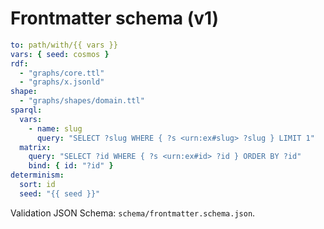 # Frontmatter schema (v1)

```yaml
to: path/with/{{ vars }}
vars: { seed: cosmos }
rdf:
  - "graphs/core.ttl"
  - "graphs/x.jsonld"
shape:
  - "graphs/shapes/domain.ttl"
sparql:
  vars:
    - name: slug
      query: "SELECT ?slug WHERE { ?s <urn:ex#slug> ?slug } LIMIT 1"
  matrix:
    query: "SELECT ?id WHERE { ?s <urn:ex#id> ?id } ORDER BY ?id"
    bind: { id: "?id" }
determinism:
  sort: id
  seed: "{{ seed }}"
```

Validation JSON Schema: `schema/frontmatter.schema.json`.

